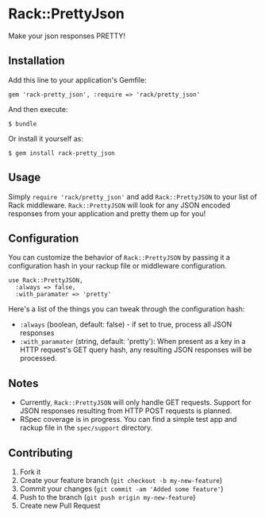 # Rack::PrettyJson

Make your json responses PRETTY!

## Installation

Add this line to your application's Gemfile:

    gem 'rack-pretty_json', :require => 'rack/pretty_json'

And then execute:

    $ bundle

Or install it yourself as:

    $ gem install rack-pretty_json

## Usage

Simply `require 'rack/pretty_json'` and add `Rack::PrettyJSON` to your
list of Rack middleware. `Rack::PrettyJSON` will look for any JSON
encoded responses from your application and pretty them up for you!

## Configuration

You can customize the behavior of `Rack::PrettyJSON` by passing it a
configuration hash in your rackup file or middleware configuration.

    use Rack::PrettyJSON,
      :always => false,
      :with_paramater => 'pretty'

Here's a list of the things you can tweak through the configuration
hash:

* `:always` (boolean, default: false) - if set to true, process all JSON
  responses
* `:with_paramater` (string, default: 'pretty'): When present as a key in
  a HTTP request's GET query hash, any resulting JSON responses will be
  processed.

## Notes

* Currently, `Rack::PrettyJSON` will only handle GET requests. Support
  for JSON responses resulting from HTTP POST requests is planned.
* RSpec coverage is in progress. You can find a simple test app and
  rackup file in the `spec/support` directory.

## Contributing

1. Fork it
2. Create your feature branch (`git checkout -b my-new-feature`)
3. Commit your changes (`git commit -am 'Added some feature'`)
4. Push to the branch (`git push origin my-new-feature`)
5. Create new Pull Request
